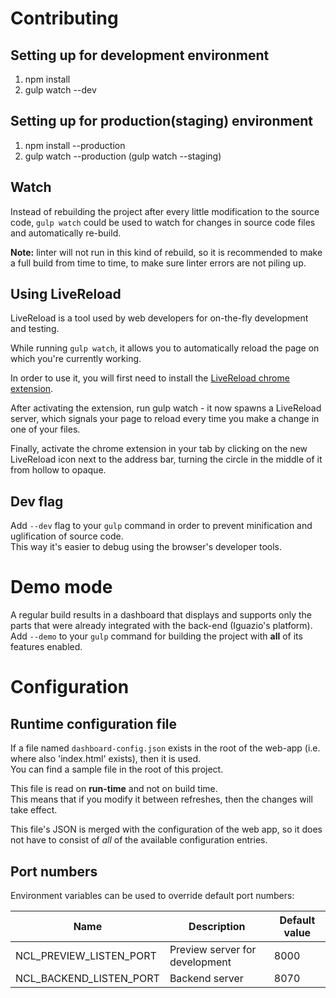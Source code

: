 # Contributing

## Setting up for development environment
1. npm install
2. gulp watch --dev

## Setting up for production(staging) environment
1. npm install --production
2. gulp watch --production (gulp watch --staging)

## Watch
Instead of rebuilding the project after every little modification to the source code, `gulp watch` could be used to watch for changes in source code files and automatically re-build.

**Note:** linter will not run in this kind of rebuild, so it is recommended to make a full build from time to time, to make sure linter errors are not piling up.

## Using LiveReload
LiveReload is a tool used by web developers for on-the-fly development and testing.

While running `gulp watch`, it allows you to automatically reload the page on which you're
currently working.

In order to use it, you will first need to install the [LiveReload chrome extension](https://chrome.google.com/webstore/detail/livereload/jnihajbhpnppcggbcgedagnkighmdlei).

After activating the extension, run gulp watch - it now spawns a LiveReload server, which signals your page
to reload every time you make a change in one of your files.

Finally, activate the chrome extension in your tab by clicking on the new LiveReload icon next to the address bar, turning the circle in the middle of it from hollow to opaque.

## Dev flag
Add `--dev` flag to your `gulp` command in order to prevent minification and uglification of source code.  
This way it's easier to debug using the browser's developer tools.

# Demo mode
A regular build results in a dashboard that displays and supports only the parts that were already integrated with the back-end (Iguazio's platform).  
Add `--demo` to your `gulp` command for building the project with **all** of its features enabled.

# Configuration

## Runtime configuration file
If a file named `dashboard-config.json` exists in the root of the web-app (i.e. where also 'index.html' exists), then it is used.  
You can find a sample file in the root of this project.

This file is read on **run-time** and not on build time.  
This means that if you modify it between refreshes, then the changes will take effect.

This file's JSON is merged with the configuration of the web app, so it does not have to consist of _all_ of the available configuration entries.

## Port numbers

Environment variables can be used to override default port numbers:

| Name                    | Description                    | Default value |
|-------------------------|--------------------------------|---------------|
| NCL_PREVIEW_LISTEN_PORT | Preview server for development | 8000          |
| NCL_BACKEND_LISTEN_PORT | Backend server                 | 8070          |
